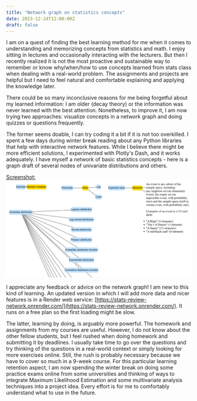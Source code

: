 ```yaml
---
title: "Network graph on statistics concepts"
date: 2023-12-24T12:00:00Z
draft: false
---
```


I am on a quest of finding the best learning method for me when it comes to understanding and memorizing concepts from statistics and math. I enjoy sitting in lectures and occasionally interacting with the lecturers. But then I recently realized it is not the most proactive and sustainable way to remember or know why/when/how to use concepts learned from stats class when dealing with a real-world problem. The assignments and projects are helpful but I need to feel natural and comfortable explaining and applying the knowledge later. 

There could be so many inconclusive reasons for me being forgetful about my learned information: I am older (decay theory) or the information was never learned with the best attention. Nonetheless, to improve it, I am now trying two approaches: visualize concepts in a network graph and doing quizzes or questions frequently. 

The former seems doable, I can try coding it a bit if it is not too overkilled. I spent a few days during winter break reading about any Python libraries that help with interactive network features. While I believe there might be more efficient solutions, I experimented with Plotly's Dash, and it works adequately. I have myself a network of basic statistics concepts - here is a graph draft of several nodes of univariate distributions and others.

[Screenshot:](/stats_network/Screenshot20231226.png)
![](/stats_network/Screenshot20231226.png)

I appreciate any feedback or advice on the network graph! I am new to this kind of learning. An updated version in which I will add more data and nicer features is in a Render web service: [https://stats-review-network.onrender.com/](https://stats-review-network.onrender.com/). It runs on a free plan so the first loading might be slow.

The latter, learning by doing, is arguably more powerful. The homework and assignments from my courses are useful. However, I do not know about the other fellow students, but I feel rushed when doing homework and submitting it by deadlines. I usually take time to go over the questions and try thinking of the questions in a real-world context or simply looking for more exercises online. Still, the rush is probably necessary because we have to cover so much in a 9-week course. For this particular learning retention aspect, I am now spending the winter break on doing some practice exams online from some universities and thinking of ways to integrate Maximum Likelihood Estimation and some multivariate analysis techniques into a project idea. Every effort is for me to comfortably understand what to use in the future.